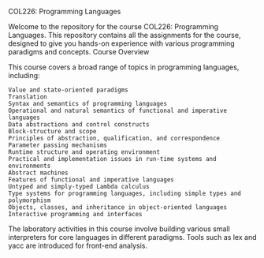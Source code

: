 COL226: Programming Languages

Welcome to the repository for the course COL226: Programming Languages. This repository contains all the assignments for the course, designed to give you hands-on experience with various programming paradigms and concepts.
Course Overview

This course covers a broad range of topics in programming languages, including:

    Value and state-oriented paradigms
    Translation
    Syntax and semantics of programming languages
    Operational and natural semantics of functional and imperative languages
    Data abstractions and control constructs
    Block-structure and scope
    Principles of abstraction, qualification, and correspondence
    Parameter passing mechanisms
    Runtime structure and operating environment
    Practical and implementation issues in run-time systems and environments
    Abstract machines
    Features of functional and imperative languages
    Untyped and simply-typed Lambda calculus
    Type systems for programming languages, including simple types and polymorphism
    Objects, classes, and inheritance in object-oriented languages
    Interactive programming and interfaces

The laboratory activities in this course involve building various small interpreters for core languages in different paradigms. Tools such as lex and yacc are introduced for front-end analysis.
